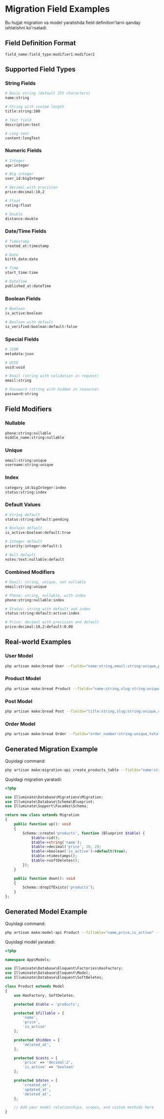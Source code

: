 # Migration Field Examples

Bu hujjat migration va model yaratishda field definition'larni qanday ishlatishni ko'rsatadi.

## Field Definition Format

```
field_name:field_type:modifier1:modifier2
```

## Supported Field Types

### String Fields
```bash
# Basic string (default 255 characters)
name:string

# String with custom length
title:string:100

# Text field
description:text

# Long text
content:longText
```

### Numeric Fields
```bash
# Integer
age:integer

# Big integer
user_id:bigInteger

# Decimal with precision
price:decimal:10,2

# Float
rating:float

# Double
distance:double
```

### Date/Time Fields
```bash
# Timestamp
created_at:timestamp

# Date
birth_date:date

# Time
start_time:time

# DateTime
published_at:dateTime
```

### Boolean Fields
```bash
# Boolean
is_active:boolean

# Boolean with default
is_verified:boolean:default:false
```

### Special Fields
```bash
# JSON
metadata:json

# UUID
uuid:uuid

# Email (string with validation in request)
email:string

# Password (string with hidden in resource)
password:string
```

## Field Modifiers

### Nullable
```bash
phone:string:nullable
middle_name:string:nullable
```

### Unique
```bash
email:string:unique
username:string:unique
```

### Index
```bash
category_id:bigInteger:index
status:string:index
```

### Default Values
```bash
# String default
status:string:default:pending

# Boolean default
is_active:boolean:default:true

# Integer default
priority:integer:default:1

# Null default
notes:text:nullable:default
```

### Combined Modifiers
```bash
# Email: string, unique, not nullable
email:string:unique

# Phone: string, nullable, with index
phone:string:nullable:index

# Status: string with default and index
status:string:default:active:index

# Price: decimal with precision and default
price:decimal:10,2:default:0.00
```

## Real-world Examples

### User Model
```bash
php artisan make:bread User --fields="name:string,email:string:unique,phone:string:nullable,password:string,is_active:boolean:default:true,email_verified_at:timestamp:nullable"
```

### Product Model
```bash
php artisan make:bread Product --fields="name:string,slug:string:unique,description:text:nullable,price:decimal:10,2,stock:integer:default:0,is_featured:boolean:default:false,category_id:bigInteger:index"
```

### Post Model
```bash
php artisan make:bread Post --fields="title:string,slug:string:unique,content:longText,excerpt:text:nullable,featured_image:string:nullable,is_published:boolean:default:false,published_at:timestamp:nullable,author_id:bigInteger:index"
```

### Order Model
```bash
php artisan make:bread Order --fields="order_number:string:unique,total_amount:decimal:10,2,status:string:default:pending:index,customer_id:bigInteger:index,notes:text:nullable"
```

## Generated Migration Example

Quyidagi command:
```bash
php artisan make:migration-api create_products_table --fields="name:string,price:decimal:10,2,is_active:boolean:default:true"
```

Quyidagi migration yaratadi:
```php
<?php

use Illuminate\Database\Migrations\Migration;
use Illuminate\Database\Schema\Blueprint;
use Illuminate\Support\Facades\Schema;

return new class extends Migration
{
    public function up(): void
    {
        Schema::create('products', function (Blueprint $table) {
            $table->id();
            $table->string('name');
            $table->decimal('price', 10, 2);
            $table->boolean('is_active')->default(true);
            $table->timestamps();
            $table->softDeletes();
        });
    }

    public function down(): void
    {
        Schema::dropIfExists('products');
    }
};
```

## Generated Model Example

Quyidagi command:
```bash
php artisan make:model-api Product --fillable="name,price,is_active" --casts="price:decimal:2,is_active:boolean"
```

Quyidagi model yaratadi:
```php
<?php

namespace App\Models;

use Illuminate\Database\Eloquent\Factories\HasFactory;
use Illuminate\Database\Eloquent\Model;
use Illuminate\Database\Eloquent\SoftDeletes;

class Product extends Model
{
    use HasFactory, SoftDeletes;

    protected $table = 'products';

    protected $fillable = [
        'name',
        'price',
        'is_active'
    ];

    protected $hidden = [
        'deleted_at',
    ];

    protected $casts = [
        'price' => 'decimal:2',
        'is_active' => 'boolean'
    ];

    protected $dates = [
        'created_at',
        'updated_at',
        'deleted_at',
    ];

    // Add your model relationships, scopes, and custom methods here
}
```
